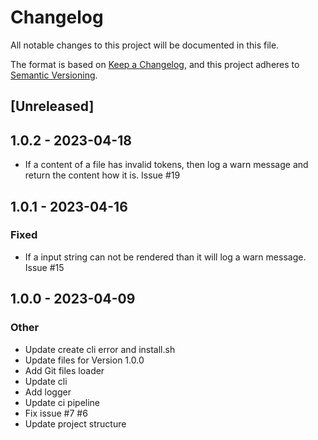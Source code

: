 # Changelog
All notable changes to this project will be documented in this file.

The format is based on [Keep a Changelog](https://keepachangelog.com/en/1.0.0/),
and this project adheres to [Semantic Versioning](https://semver.org/spec/v2.0.0.html).

## [Unreleased]

## 1.0.2 - 2023-04-18

* If a content of a file has invalid tokens, then log a warn message and return the content how it is. Issue #19

## 1.0.1 - 2023-04-16

### Fixed

* If a input string can not be rendered than it will log a warn message. Issue #15

## 1.0.0 - 2023-04-09

### Other
- Update create cli error and install.sh
- Update files for Version 1.0.0
- Add Git files loader
- Update cli
- Add logger
- Update ci pipeline
- Fix issue #7 #6
- Update project structure
